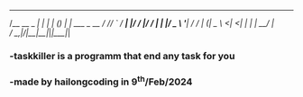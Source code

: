  _____          _    _    _ _ _           
/__   \__ _ ___| | _| | _(_) | | ___ _ __ 
  / /\/ _` / __| |/ / |/ / | | |/ _ \ '__|
 / / | (_| \__ \   <|   <| | | |  __/ |   
 \/   \__,_|___/_|\_\_|\_\_|_|_|\___|_|   
                                       
<h3>-taskkiller is a programm that end any task for you</h3>
<h3>-made by hailongcoding in 9<sup>th</sup>/Feb/2024</h3>
